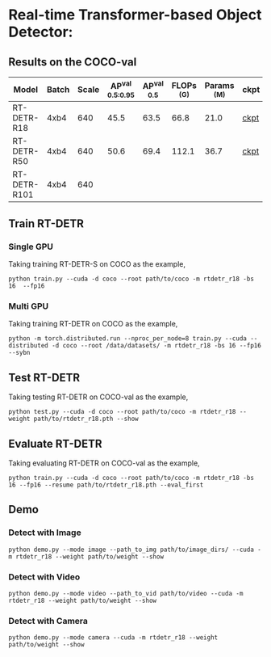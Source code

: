# Real-time Transformer-based Object Detector:

## Results on the COCO-val
|     Model    | Batch | Scale | AP<sup>val<br>0.5:0.95 | AP<sup>val<br>0.5 | FLOPs<br><sup>(G) | Params<br><sup>(M) | ckpt | Logs |
|--------------|-------|-------|------------------------|-------------------|-------------------|--------------------|--------|------|
| RT-DETR-R18  | 4xb4  |  640  |           45.5         |        63.5       |        66.8       |        21.0        | [ckpt](https://github.com/yjh0410/ODLab-World/releases/download/coco_weight/rtdetr_r18_coco.pth) | [log](https://github.com/yjh0410/ODLab-World/releases/download/coco_weight/RT-DETR-R18-COCO.txt)|
| RT-DETR-R50  | 4xb4  |  640  |           50.6         |        69.4       |       112.1       |        36.7        | [ckpt](https://github.com/yjh0410/ODLab-World/releases/download/coco_weight/rtdetr_r50_coco.pth) | [log](https://github.com/yjh0410/ODLab-World/releases/download/coco_weight/RT-DETR-R50-COCO.txt)|
| RT-DETR-R101 | 4xb4  |  640  |                        |                   |                   |                    |  | |


## Train RT-DETR
### Single GPU
Taking training RT-DETR-S on COCO as the example,
```Shell
python train.py --cuda -d coco --root path/to/coco -m rtdetr_r18 -bs 16  --fp16
```

### Multi GPU
Taking training RT-DETR on COCO as the example,
```Shell
python -m torch.distributed.run --nproc_per_node=8 train.py --cuda --distributed -d coco --root /data/datasets/ -m rtdetr_r18 -bs 16 --fp16 --sybn 
```

## Test RT-DETR
Taking testing RT-DETR on COCO-val as the example,
```Shell
python test.py --cuda -d coco --root path/to/coco -m rtdetr_r18 --weight path/to/rtdetr_r18.pth --show 
```

## Evaluate RT-DETR
Taking evaluating RT-DETR on COCO-val as the example,
```Shell
python train.py --cuda -d coco --root path/to/coco -m rtdetr_r18 -bs 16 --fp16 --resume path/to/rtdetr_r18.pth --eval_first
```

## Demo
### Detect with Image
```Shell
python demo.py --mode image --path_to_img path/to/image_dirs/ --cuda -m rtdetr_r18 --weight path/to/weight --show
```

### Detect with Video
```Shell
python demo.py --mode video --path_to_vid path/to/video --cuda -m rtdetr_r18 --weight path/to/weight --show
```

### Detect with Camera
```Shell
python demo.py --mode camera --cuda -m rtdetr_r18 --weight path/to/weight --show
```
